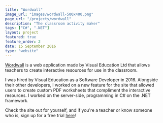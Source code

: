 ```yaml
---
title: "Wordwall"
image_url: "images/wordwall-500x400.png"
page_url: "/projects/wordwall"
description: "The classroom activity maker"
tags: ["C#", ".NET"]
layout: project
featured: true
feature_order: 2
date: 15 September 2016
type: "website"
---
```


[Wordwall](https://wordwall.co.uk) is a web application made by Visual Education Ltd that allows teachers to create interactive resources for use in the classroom.

I was hired by Visual Education as a Software Developer in 2016. Alongside their other developers, I worked on a new feature for the site that allowed users to create custom PDF worksheets that compliment the interactive resources. I worked on the server-side, programming in C# on the .NET framework.

Check the site out for yourself, and if you're a teacher or know someone who is, sign up for a free trial [here](https://wordwall.co.uk/)!